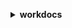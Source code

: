 **<details ><summary style="color:none;">workdocs</summary><blockquote>**

- **<details><summary style="color:none;"><b><u>abort-document-version-upload</b></u></summary><blockquote>**

  * **<p style="color:none;">--authentication-token</p>**
  * **<p style="color:none;">--document-id</p>**
  * **<p style="color:none;">--version-id</p>**
  * **<p style="color:none;">--cli-input-json</p>**
  * **<p style="color:none;">--cli-input-yaml</p>**
  * **<p style="color:none;">--generate-cli-skeleton</p>**
  </br>
  **<p style="color:red;">Description</p>**
  </br>
  ## **Examples**
  ```bash

  ```
  ```json

  ```


- **<details><summary style="color:none;"><b><u>activate-user</b></u></summary><blockquote>**

  * **<p style="color:none;">--user-id</p>**
  * **<p style="color:none;">--authentication-token</p>**
  * **<p style="color:none;">--cli-input-json</p>**
  * **<p style="color:none;">--cli-input-yaml</p>**
  * **<p style="color:none;">--generate-cli-skeleton</p>**
  </br>
  **<p style="color:red;">Description</p>**
  </br>
  ## **Examples**
  ```bash

  ```
  ```json

  ```


- **<details><summary style="color:none;"><b><u>add-resource-permissions</b></u></summary><blockquote>**

  * **<p style="color:none;">--authentication-token</p>**
  * **<p style="color:none;">--resource-id</p>**
  * **<p style="color:none;">--principals</p>**
  * **<p style="color:none;">--notification-options</p>**
  * **<p style="color:none;">--cli-input-json</p>**
  * **<p style="color:none;">--cli-input-yaml</p>**
  * **<p style="color:none;">--generate-cli-skeleton</p>**
  </br>
  **<p style="color:red;">Description</p>**
  </br>
  ## **Examples**
  ```bash

  ```
  ```json

  ```


- **<details><summary style="color:none;"><b><u>create-comment</b></u></summary><blockquote>**

  * **<p style="color:none;">--authentication-token</p>**
  * **<p style="color:none;">--document-id</p>**
  * **<p style="color:none;">--version-id</p>**
  * **<p style="color:none;">--parent-id</p>**
  * **<p style="color:none;">--thread-id</p>**
  * **<p style="color:none;">--text</p>**
  * **<p style="color:none;">--visibility</p>**
  * **<p style="color:none;">--notify-collaborators</p>**
  * **<p style="color:none;">--no-notify-collaborators</p>**
  * **<p style="color:none;">--cli-input-json</p>**
  * **<p style="color:none;">--cli-input-yaml</p>**
  * **<p style="color:none;">--generate-cli-skeleton</p>**
  </br>
  **<p style="color:red;">Description</p>**
  </br>
  ## **Examples**
  ```bash

  ```
  ```json

  ```


- **<details><summary style="color:none;"><b><u>create-custom-metadata</b></u></summary><blockquote>**

  * **<p style="color:none;">--authentication-token</p>**
  * **<p style="color:none;">--resource-id</p>**
  * **<p style="color:none;">--version-id</p>**
  * **<p style="color:none;">--custom-metadata</p>**
  * **<p style="color:none;">--cli-input-json</p>**
  * **<p style="color:none;">--cli-input-yaml</p>**
  * **<p style="color:none;">--generate-cli-skeleton</p>**
  </br>
  **<p style="color:red;">Description</p>**
  </br>
  ## **Examples**
  ```bash

  ```
  ```json

  ```


- **<details><summary style="color:none;"><b><u>create-folder</b></u></summary><blockquote>**

  * **<p style="color:none;">--authentication-token</p>**
  * **<p style="color:none;">--name</p>**
  * **<p style="color:none;">--parent-folder-id</p>**
  * **<p style="color:none;">--cli-input-json</p>**
  * **<p style="color:none;">--cli-input-yaml</p>**
  * **<p style="color:none;">--generate-cli-skeleton</p>**
  </br>
  **<p style="color:red;">Description</p>**
  </br>
  ## **Examples**
  ```bash

  ```
  ```json

  ```


- **<details><summary style="color:none;"><b><u>create-labels</b></u></summary><blockquote>**

  * **<p style="color:none;">--resource-id</p>**
  * **<p style="color:none;">--labels</p>**
  * **<p style="color:none;">--authentication-token</p>**
  * **<p style="color:none;">--cli-input-json</p>**
  * **<p style="color:none;">--cli-input-yaml</p>**
  * **<p style="color:none;">--generate-cli-skeleton</p>**
  </br>
  **<p style="color:red;">Description</p>**
  </br>
  ## **Examples**
  ```bash

  ```
  ```json

  ```


- **<details><summary style="color:none;"><b><u>create-notification-subscription</b></u></summary><blockquote>**

  * **<p style="color:none;">--organization-id</p>**
  * **<p style="color:none;">--protocol</p>**
  * **<p style="color:none;">--subscription-type</p>**
  * **<p style="color:none;">--notification-endpoint</p>**
  * **<p style="color:none;">--cli-input-json</p>**
  * **<p style="color:none;">--cli-input-yaml</p>**
  * **<p style="color:none;">--generate-cli-skeleton</p>**
  </br>
  **<p style="color:red;">Description</p>**
  </br>
  ## **Examples**
  ```bash

  ```
  ```json

  ```


- **<details><summary style="color:none;"><b><u>create-user</b></u></summary><blockquote>**

  * **<p style="color:none;">--organization-id</p>**
  * **<p style="color:none;">--username</p>**
  * **<p style="color:none;">--email-address</p>**
  * **<p style="color:none;">--given-name</p>**
  * **<p style="color:none;">--surname</p>**
  * **<p style="color:none;">--password</p>**
  * **<p style="color:none;">--time-zone-id</p>**
  * **<p style="color:none;">--storage-rule</p>**
  * **<p style="color:none;">--authentication-token</p>**
  * **<p style="color:none;">--cli-input-json</p>**
  * **<p style="color:none;">--cli-input-yaml</p>**
  * **<p style="color:none;">--generate-cli-skeleton</p>**
  </br>
  **<p style="color:red;">Description</p>**
  </br>
  ## **Examples**
  ```bash

  ```
  ```json

  ```


- **<details><summary style="color:none;"><b><u>deactivate-user</b></u></summary><blockquote>**

  * **<p style="color:none;">--user-id</p>**
  * **<p style="color:none;">--authentication-token</p>**
  * **<p style="color:none;">--cli-input-json</p>**
  * **<p style="color:none;">--cli-input-yaml</p>**
  * **<p style="color:none;">--generate-cli-skeleton</p>**
  </br>
  **<p style="color:red;">Description</p>**
  </br>
  ## **Examples**
  ```bash

  ```
  ```json

  ```


- **<details><summary style="color:none;"><b><u>delete-comment</b></u></summary><blockquote>**

  * **<p style="color:none;">--authentication-token</p>**
  * **<p style="color:none;">--document-id</p>**
  * **<p style="color:none;">--version-id</p>**
  * **<p style="color:none;">--comment-id</p>**
  * **<p style="color:none;">--cli-input-json</p>**
  * **<p style="color:none;">--cli-input-yaml</p>**
  * **<p style="color:none;">--generate-cli-skeleton</p>**
  </br>
  **<p style="color:red;">Description</p>**
  </br>
  ## **Examples**
  ```bash

  ```
  ```json

  ```


- **<details><summary style="color:none;"><b><u>delete-custom-metadata</b></u></summary><blockquote>**

  * **<p style="color:none;">--authentication-token</p>**
  * **<p style="color:none;">--resource-id</p>**
  * **<p style="color:none;">--version-id</p>**
  * **<p style="color:none;">--keys</p>**
  * **<p style="color:none;">--delete-all</p>**
  * **<p style="color:none;">--no-delete-all</p>**
  * **<p style="color:none;">--cli-input-json</p>**
  * **<p style="color:none;">--cli-input-yaml</p>**
  * **<p style="color:none;">--generate-cli-skeleton</p>**
  </br>
  **<p style="color:red;">Description</p>**
  </br>
  ## **Examples**
  ```bash

  ```
  ```json

  ```


- **<details><summary style="color:none;"><b><u>delete-document</b></u></summary><blockquote>**

  * **<p style="color:none;">--authentication-token</p>**
  * **<p style="color:none;">--document-id</p>**
  * **<p style="color:none;">--cli-input-json</p>**
  * **<p style="color:none;">--cli-input-yaml</p>**
  * **<p style="color:none;">--generate-cli-skeleton</p>**
  </br>
  **<p style="color:red;">Description</p>**
  </br>
  ## **Examples**
  ```bash

  ```
  ```json

  ```


- **<details><summary style="color:none;"><b><u>delete-folder</b></u></summary><blockquote>**

  * **<p style="color:none;">--authentication-token</p>**
  * **<p style="color:none;">--folder-id</p>**
  * **<p style="color:none;">--cli-input-json</p>**
  * **<p style="color:none;">--cli-input-yaml</p>**
  * **<p style="color:none;">--generate-cli-skeleton</p>**
  </br>
  **<p style="color:red;">Description</p>**
  </br>
  ## **Examples**
  ```bash

  ```
  ```json

  ```


- **<details><summary style="color:none;"><b><u>delete-folder-contents</b></u></summary><blockquote>**

  * **<p style="color:none;">--authentication-token</p>**
  * **<p style="color:none;">--folder-id</p>**
  * **<p style="color:none;">--cli-input-json</p>**
  * **<p style="color:none;">--cli-input-yaml</p>**
  * **<p style="color:none;">--generate-cli-skeleton</p>**
  </br>
  **<p style="color:red;">Description</p>**
  </br>
  ## **Examples**
  ```bash

  ```
  ```json

  ```


- **<details><summary style="color:none;"><b><u>delete-labels</b></u></summary><blockquote>**

  * **<p style="color:none;">--resource-id</p>**
  * **<p style="color:none;">--authentication-token</p>**
  * **<p style="color:none;">--labels</p>**
  * **<p style="color:none;">--delete-all</p>**
  * **<p style="color:none;">--no-delete-all</p>**
  * **<p style="color:none;">--cli-input-json</p>**
  * **<p style="color:none;">--cli-input-yaml</p>**
  * **<p style="color:none;">--generate-cli-skeleton</p>**
  </br>
  **<p style="color:red;">Description</p>**
  </br>
  ## **Examples**
  ```bash

  ```
  ```json

  ```


- **<details><summary style="color:none;"><b><u>delete-notification-subscription</b></u></summary><blockquote>**

  * **<p style="color:none;">--subscription-id</p>**
  * **<p style="color:none;">--organization-id</p>**
  * **<p style="color:none;">--cli-input-json</p>**
  * **<p style="color:none;">--cli-input-yaml</p>**
  * **<p style="color:none;">--generate-cli-skeleton</p>**
  </br>
  **<p style="color:red;">Description</p>**
  </br>
  ## **Examples**
  ```bash

  ```
  ```json

  ```


- **<details><summary style="color:none;"><b><u>delete-user</b></u></summary><blockquote>**

  * **<p style="color:none;">--authentication-token</p>**
  * **<p style="color:none;">--user-id</p>**
  * **<p style="color:none;">--cli-input-json</p>**
  * **<p style="color:none;">--cli-input-yaml</p>**
  * **<p style="color:none;">--generate-cli-skeleton</p>**
  </br>
  **<p style="color:red;">Description</p>**
  </br>
  ## **Examples**
  ```bash

  ```
  ```json

  ```


- **<details><summary style="color:none;"><b><u>describe-activities</b></u></summary><blockquote>**

  * **<p style="color:none;">--authentication-token</p>**
  * **<p style="color:none;">--start-time</p>**
  * **<p style="color:none;">--end-time</p>**
  * **<p style="color:none;">--organization-id</p>**
  * **<p style="color:none;">--activity-types</p>**
  * **<p style="color:none;">--resource-id</p>**
  * **<p style="color:none;">--user-id</p>**
  * **<p style="color:none;">--include-indirect-activities</p>**
  * **<p style="color:none;">--no-include-indirect-activities</p>**
  * **<p style="color:none;">--cli-input-json</p>**
  * **<p style="color:none;">--cli-input-yaml</p>**
  * **<p style="color:none;">--starting-token</p>**
  * **<p style="color:none;">--page-size</p>**
  * **<p style="color:none;">--max-items</p>**
  * **<p style="color:none;">--generate-cli-skeleton</p>**
  </br>
  **<p style="color:red;">Description</p>**
  </br>
  ## **Examples**
  ```bash

  ```
  ```json

  ```


- **<details><summary style="color:none;"><b><u>describe-comments</b></u></summary><blockquote>**

  * **<p style="color:none;">--authentication-token</p>**
  * **<p style="color:none;">--document-id</p>**
  * **<p style="color:none;">--version-id</p>**
  * **<p style="color:none;">--cli-input-json</p>**
  * **<p style="color:none;">--cli-input-yaml</p>**
  * **<p style="color:none;">--starting-token</p>**
  * **<p style="color:none;">--page-size</p>**
  * **<p style="color:none;">--max-items</p>**
  * **<p style="color:none;">--generate-cli-skeleton</p>**
  </br>
  **<p style="color:red;">Description</p>**
  </br>
  ## **Examples**
  ```bash

  ```
  ```json

  ```


- **<details><summary style="color:none;"><b><u>describe-document-versions</b></u></summary><blockquote>**

  * **<p style="color:none;">--authentication-token</p>**
  * **<p style="color:none;">--document-id</p>**
  * **<p style="color:none;">--include</p>**
  * **<p style="color:none;">--fields</p>**
  * **<p style="color:none;">--cli-input-json</p>**
  * **<p style="color:none;">--cli-input-yaml</p>**
  * **<p style="color:none;">--starting-token</p>**
  * **<p style="color:none;">--page-size</p>**
  * **<p style="color:none;">--max-items</p>**
  * **<p style="color:none;">--generate-cli-skeleton</p>**
  </br>
  **<p style="color:red;">Description</p>**
  </br>
  ## **Examples**
  ```bash

  ```
  ```json

  ```


- **<details><summary style="color:none;"><b><u>describe-folder-contents</b></u></summary><blockquote>**

  * **<p style="color:none;">--authentication-token</p>**
  * **<p style="color:none;">--folder-id</p>**
  * **<p style="color:none;">--sort</p>**
  * **<p style="color:none;">--order</p>**
  * **<p style="color:none;">--type</p>**
  * **<p style="color:none;">--include</p>**
  * **<p style="color:none;">--cli-input-json</p>**
  * **<p style="color:none;">--cli-input-yaml</p>**
  * **<p style="color:none;">--starting-token</p>**
  * **<p style="color:none;">--page-size</p>**
  * **<p style="color:none;">--max-items</p>**
  * **<p style="color:none;">--generate-cli-skeleton</p>**
  </br>
  **<p style="color:red;">Description</p>**
  </br>
  ## **Examples**
  ```bash

  ```
  ```json

  ```


- **<details><summary style="color:none;"><b><u>describe-groups</b></u></summary><blockquote>**

  * **<p style="color:none;">--authentication-token</p>**
  * **<p style="color:none;">--search-query</p>**
  * **<p style="color:none;">--organization-id</p>**
  * **<p style="color:none;">--cli-input-json</p>**
  * **<p style="color:none;">--cli-input-yaml</p>**
  * **<p style="color:none;">--starting-token</p>**
  * **<p style="color:none;">--page-size</p>**
  * **<p style="color:none;">--max-items</p>**
  * **<p style="color:none;">--generate-cli-skeleton</p>**
  </br>
  **<p style="color:red;">Description</p>**
  </br>
  ## **Examples**
  ```bash

  ```
  ```json

  ```


- **<details><summary style="color:none;"><b><u>describe-notification-subscriptions</b></u></summary><blockquote>**

  * **<p style="color:none;">--organization-id</p>**
  * **<p style="color:none;">--cli-input-json</p>**
  * **<p style="color:none;">--cli-input-yaml</p>**
  * **<p style="color:none;">--starting-token</p>**
  * **<p style="color:none;">--page-size</p>**
  * **<p style="color:none;">--max-items</p>**
  * **<p style="color:none;">--generate-cli-skeleton</p>**
  </br>
  **<p style="color:red;">Description</p>**
  </br>
  ## **Examples**
  ```bash

  ```
  ```json

  ```


- **<details><summary style="color:none;"><b><u>describe-resource-permissions</b></u></summary><blockquote>**

  * **<p style="color:none;">--authentication-token</p>**
  * **<p style="color:none;">--resource-id</p>**
  * **<p style="color:none;">--principal-id</p>**
  * **<p style="color:none;">--cli-input-json</p>**
  * **<p style="color:none;">--cli-input-yaml</p>**
  * **<p style="color:none;">--starting-token</p>**
  * **<p style="color:none;">--page-size</p>**
  * **<p style="color:none;">--max-items</p>**
  * **<p style="color:none;">--generate-cli-skeleton</p>**
  </br>
  **<p style="color:red;">Description</p>**
  </br>
  ## **Examples**
  ```bash

  ```
  ```json

  ```


- **<details><summary style="color:none;"><b><u>describe-root-folders</b></u></summary><blockquote>**

  * **<p style="color:none;">--authentication-token</p>**
  * **<p style="color:none;">--cli-input-json</p>**
  * **<p style="color:none;">--cli-input-yaml</p>**
  * **<p style="color:none;">--starting-token</p>**
  * **<p style="color:none;">--page-size</p>**
  * **<p style="color:none;">--max-items</p>**
  * **<p style="color:none;">--generate-cli-skeleton</p>**
  </br>
  **<p style="color:red;">Description</p>**
  </br>
  ## **Examples**
  ```bash

  ```
  ```json

  ```


- **<details><summary style="color:none;"><b><u>describe-users</b></u></summary><blockquote>**

  * **<p style="color:none;">--authentication-token</p>**
  * **<p style="color:none;">--organization-id</p>**
  * **<p style="color:none;">--user-ids</p>**
  * **<p style="color:none;">--include</p>**
  * **<p style="color:none;">--order</p>**
  * **<p style="color:none;">--sort</p>**
  * **<p style="color:none;">--fields</p>**
  * **<p style="color:none;">--user-query</p>**
  * **<p style="color:none;">--cli-input-json</p>**
  * **<p style="color:none;">--cli-input-yaml</p>**
  * **<p style="color:none;">--starting-token</p>**
  * **<p style="color:none;">--page-size</p>**
  * **<p style="color:none;">--max-items</p>**
  * **<p style="color:none;">--generate-cli-skeleton</p>**
  </br>
  **<p style="color:red;">Description</p>**
  </br>
  ## **Examples**
  ```bash

  ```
  ```json

  ```


- **<details><summary style="color:none;"><b><u>get-current-user</b></u></summary><blockquote>**

  * **<p style="color:none;">--authentication-token</p>**
  * **<p style="color:none;">--cli-input-json</p>**
  * **<p style="color:none;">--cli-input-yaml</p>**
  * **<p style="color:none;">--generate-cli-skeleton</p>**
  </br>
  **<p style="color:red;">Description</p>**
  </br>
  ## **Examples**
  ```bash

  ```
  ```json

  ```


- **<details><summary style="color:none;"><b><u>get-document</b></u></summary><blockquote>**

  * **<p style="color:none;">--authentication-token</p>**
  * **<p style="color:none;">--document-id</p>**
  * **<p style="color:none;">--include-custom-metadata</p>**
  * **<p style="color:none;">--no-include-custom-metadata</p>**
  * **<p style="color:none;">--cli-input-json</p>**
  * **<p style="color:none;">--cli-input-yaml</p>**
  * **<p style="color:none;">--generate-cli-skeleton</p>**
  </br>
  **<p style="color:red;">Description</p>**
  </br>
  ## **Examples**
  ```bash

  ```
  ```json

  ```


- **<details><summary style="color:none;"><b><u>get-document-path</b></u></summary><blockquote>**

  * **<p style="color:none;">--authentication-token</p>**
  * **<p style="color:none;">--document-id</p>**
  * **<p style="color:none;">--limit</p>**
  * **<p style="color:none;">--fields</p>**
  * **<p style="color:none;">--marker</p>**
  * **<p style="color:none;">--cli-input-json</p>**
  * **<p style="color:none;">--cli-input-yaml</p>**
  * **<p style="color:none;">--generate-cli-skeleton</p>**
  </br>
  **<p style="color:red;">Description</p>**
  </br>
  ## **Examples**
  ```bash

  ```
  ```json

  ```


- **<details><summary style="color:none;"><b><u>get-document-version</b></u></summary><blockquote>**

  * **<p style="color:none;">--authentication-token</p>**
  * **<p style="color:none;">--document-id</p>**
  * **<p style="color:none;">--version-id</p>**
  * **<p style="color:none;">--fields</p>**
  * **<p style="color:none;">--include-custom-metadata</p>**
  * **<p style="color:none;">--no-include-custom-metadata</p>**
  * **<p style="color:none;">--cli-input-json</p>**
  * **<p style="color:none;">--cli-input-yaml</p>**
  * **<p style="color:none;">--generate-cli-skeleton</p>**
  </br>
  **<p style="color:red;">Description</p>**
  </br>
  ## **Examples**
  ```bash

  ```
  ```json

  ```


- **<details><summary style="color:none;"><b><u>get-folder</b></u></summary><blockquote>**

  * **<p style="color:none;">--authentication-token</p>**
  * **<p style="color:none;">--folder-id</p>**
  * **<p style="color:none;">--include-custom-metadata</p>**
  * **<p style="color:none;">--no-include-custom-metadata</p>**
  * **<p style="color:none;">--cli-input-json</p>**
  * **<p style="color:none;">--cli-input-yaml</p>**
  * **<p style="color:none;">--generate-cli-skeleton</p>**
  </br>
  **<p style="color:red;">Description</p>**
  </br>
  ## **Examples**
  ```bash

  ```
  ```json

  ```


- **<details><summary style="color:none;"><b><u>get-folder-path</b></u></summary><blockquote>**

  * **<p style="color:none;">--authentication-token</p>**
  * **<p style="color:none;">--folder-id</p>**
  * **<p style="color:none;">--limit</p>**
  * **<p style="color:none;">--fields</p>**
  * **<p style="color:none;">--marker</p>**
  * **<p style="color:none;">--cli-input-json</p>**
  * **<p style="color:none;">--cli-input-yaml</p>**
  * **<p style="color:none;">--generate-cli-skeleton</p>**
  </br>
  **<p style="color:red;">Description</p>**
  </br>
  ## **Examples**
  ```bash

  ```
  ```json

  ```


- **<details><summary style="color:none;"><b><u>get-resources</b></u></summary><blockquote>**

  * **<p style="color:none;">--authentication-token</p>**
  * **<p style="color:none;">--user-id</p>**
  * **<p style="color:none;">--collection-type</p>**
  * **<p style="color:none;">--limit</p>**
  * **<p style="color:none;">--marker</p>**
  * **<p style="color:none;">--cli-input-json</p>**
  * **<p style="color:none;">--cli-input-yaml</p>**
  * **<p style="color:none;">--generate-cli-skeleton</p>**
  </br>
  **<p style="color:red;">Description</p>**
  </br>
  ## **Examples**
  ```bash

  ```
  ```json

  ```


- **<details><summary style="color:none;"><b><u>help</b></u></summary><blockquote>**

  * **<p style="color:none;"></p>**
  </br>
  **<p style="color:red;">Description</p>**
  </br>
  ## **Examples**
  ```bash

  ```
  ```json

  ```


- **<details><summary style="color:none;"><b><u>initiate-document-version-upload</b></u></summary><blockquote>**

  * **<p style="color:none;">--authentication-token</p>**
  * **<p style="color:none;">--id</p>**
  * **<p style="color:none;">--name</p>**
  * **<p style="color:none;">--content-created-timestamp</p>**
  * **<p style="color:none;">--content-modified-timestamp</p>**
  * **<p style="color:none;">--content-type</p>**
  * **<p style="color:none;">--document-size-in-bytes</p>**
  * **<p style="color:none;">--parent-folder-id</p>**
  * **<p style="color:none;">--cli-input-json</p>**
  * **<p style="color:none;">--cli-input-yaml</p>**
  * **<p style="color:none;">--generate-cli-skeleton</p>**
  </br>
  **<p style="color:red;">Description</p>**
  </br>
  ## **Examples**
  ```bash

  ```
  ```json

  ```


- **<details><summary style="color:none;"><b><u>remove-all-resource-permissions</b></u></summary><blockquote>**

  * **<p style="color:none;">--authentication-token</p>**
  * **<p style="color:none;">--resource-id</p>**
  * **<p style="color:none;">--cli-input-json</p>**
  * **<p style="color:none;">--cli-input-yaml</p>**
  * **<p style="color:none;">--generate-cli-skeleton</p>**
  </br>
  **<p style="color:red;">Description</p>**
  </br>
  ## **Examples**
  ```bash

  ```
  ```json

  ```


- **<details><summary style="color:none;"><b><u>remove-resource-permission</b></u></summary><blockquote>**

  * **<p style="color:none;">--authentication-token</p>**
  * **<p style="color:none;">--resource-id</p>**
  * **<p style="color:none;">--principal-id</p>**
  * **<p style="color:none;">--principal-type</p>**
  * **<p style="color:none;">--cli-input-json</p>**
  * **<p style="color:none;">--cli-input-yaml</p>**
  * **<p style="color:none;">--generate-cli-skeleton</p>**
  </br>
  **<p style="color:red;">Description</p>**
  </br>
  ## **Examples**
  ```bash

  ```
  ```json

  ```


- **<details><summary style="color:none;"><b><u>update-document</b></u></summary><blockquote>**

  * **<p style="color:none;">--authentication-token</p>**
  * **<p style="color:none;">--document-id</p>**
  * **<p style="color:none;">--name</p>**
  * **<p style="color:none;">--parent-folder-id</p>**
  * **<p style="color:none;">--resource-state</p>**
  * **<p style="color:none;">--cli-input-json</p>**
  * **<p style="color:none;">--cli-input-yaml</p>**
  * **<p style="color:none;">--generate-cli-skeleton</p>**
  </br>
  **<p style="color:red;">Description</p>**
  </br>
  ## **Examples**
  ```bash

  ```
  ```json

  ```


- **<details><summary style="color:none;"><b><u>update-document-version</b></u></summary><blockquote>**

  * **<p style="color:none;">--authentication-token</p>**
  * **<p style="color:none;">--document-id</p>**
  * **<p style="color:none;">--version-id</p>**
  * **<p style="color:none;">--version-status</p>**
  * **<p style="color:none;">--cli-input-json</p>**
  * **<p style="color:none;">--cli-input-yaml</p>**
  * **<p style="color:none;">--generate-cli-skeleton</p>**
  </br>
  **<p style="color:red;">Description</p>**
  </br>
  ## **Examples**
  ```bash

  ```
  ```json

  ```


- **<details><summary style="color:none;"><b><u>update-folder</b></u></summary><blockquote>**

  * **<p style="color:none;">--authentication-token</p>**
  * **<p style="color:none;">--folder-id</p>**
  * **<p style="color:none;">--name</p>**
  * **<p style="color:none;">--parent-folder-id</p>**
  * **<p style="color:none;">--resource-state</p>**
  * **<p style="color:none;">--cli-input-json</p>**
  * **<p style="color:none;">--cli-input-yaml</p>**
  * **<p style="color:none;">--generate-cli-skeleton</p>**
  </br>
  **<p style="color:red;">Description</p>**
  </br>
  ## **Examples**
  ```bash

  ```
  ```json

  ```


- **<details><summary style="color:none;"><b><u>update-user</b></u></summary><blockquote>**

  * **<p style="color:none;">--authentication-token</p>**
  * **<p style="color:none;">--user-id</p>**
  * **<p style="color:none;">--given-name</p>**
  * **<p style="color:none;">--surname</p>**
  * **<p style="color:none;">--type</p>**
  * **<p style="color:none;">--storage-rule</p>**
  * **<p style="color:none;">--time-zone-id</p>**
  * **<p style="color:none;">--locale</p>**
  * **<p style="color:none;">--grant-poweruser-privileges</p>**
  * **<p style="color:none;">--cli-input-json</p>**
  * **<p style="color:none;">--cli-input-yaml</p>**
  * **<p style="color:none;">--generate-cli-skeleton</p>**
  </br>
  **<p style="color:red;">Description</p>**
  </br>
  ## **Examples**
  ```bash

  ```
  ```json

  ```


</blockquote></details>
</blockquote></details>
</blockquote></details>
</blockquote></details>
</blockquote></details>
</blockquote></details>
</blockquote></details>
</blockquote></details>
</blockquote></details>
</blockquote></details>
</blockquote></details>
</blockquote></details>
</blockquote></details>
</blockquote></details>
</blockquote></details>
</blockquote></details>
</blockquote></details>
</blockquote></details>
</blockquote></details>
</blockquote></details>
</blockquote></details>
</blockquote></details>
</blockquote></details>
</blockquote></details>
</blockquote></details>
</blockquote></details>
</blockquote></details>
</blockquote></details>
</blockquote></details>
</blockquote></details>
</blockquote></details>
</blockquote></details>
</blockquote></details>
</blockquote></details>
</blockquote></details>
</blockquote></details>
</blockquote></details>
</blockquote></details>
</blockquote></details>
</blockquote></details>
</blockquote></details>
</blockquote></details>
</blockquote></details>
